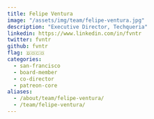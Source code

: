 ```yaml
---
title: Felipe Ventura
image: "/assets/img/team/felipe-ventura.jpg"
description: "Executive Director, Techqueria"
linkedin: https://www.linkedin.com/in/fvntr
twitter: fvntr
github: fvntr
flag: 🇩🇴🇨🇴
categories:
  - san-francisco
  - board-member
  - co-director
  - patreon-core
aliases:
  - /about/team/felipe-ventura/
  - /team/felipe-ventura/
---
```


